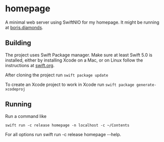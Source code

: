 # homepage
A minimal web server using SwiftNIO for my homepage. It might be running at [boris.diamonds](http://boris.diamonds).

## Building
The project uses Swift Package manager.
Make sure at least Swift 5.0 is installed, either by installing Xcode on a Mac, or on Linux follow the instructions at
[swift.org](https://swift.org/download/#releases).

After cloning the project run
`swift package update`

To create an Xcode project to work in Xcode run
`swift package generate-xcodeproj`

## Running
Run a command like

`swift run -c release homepage -n localhost -c ~/Contents`

For all options run swift run -c release homepage --help.

